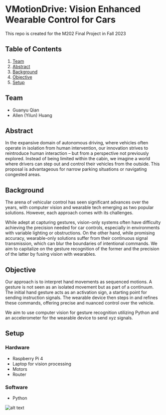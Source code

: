 # VMotionDrive: Vision Enhanced Wearable Control for Cars

This repo is created for the M202 Final Project in Fall 2023

## Table of Contents

1. [Team](#team)
2. [Abstract](#abstract)
3. [Background](#background)
4. [Objective](#objective)
5. [Setup](#setup)



## Team

* Guanyu Qian
* Allen (Yilun) Huang

## Abstract

In the expansive domain of autonomous driving, where vehicles often operate in isolation from human intervention, our innovation strives to reintroduce human interaction – but from a perspective not previously explored. Instead of being limited within the cabin, we imagine a world where drivers can step out and control their vehicles from the outside. This proposal is advantageous for narrow parking situations or navigating congested areas.

## Background 

The arena of vehicular control has seen significant advances over the years, with computer vision and wearable tech emerging as two popular solutions. However, each approach comes with its challenges.

While adept at capturing gestures, vision-only systems often have difficulty achieving the precision needed for car controls, especially in environments with variable lighting or obstructions. On the other hand, while promising accuracy, wearable-only solutions suffer from their continuous signal transmission, which can blur the boundaries of intentional commands. We aim to capitalize on the gesture recognition of the former and the precision of the latter by fusing vision with wearables.

## Objective

Our approach is to interpret hand movements as sequenced motions. A gesture is not seen as an isolated movement but as part of a continuum. The initial hand gesture acts as an activation sign, a starting point for sending instruction signals. The wearable device then steps in and refines these commands, offering precise and nuanced control over the vehicle. 

We aim to use computer vision for gesture recognition utilizing Python and an accelerometer for the wearable device to send xyz signals.


## Setup

### Hardware 

* Raspberry Pi 4
* Laptop for vision processing
* Motors
* Router

### Software

* Python


![alt text](https://github.com/QGY511/VMotionDrive-Vision-Enhanced-Wearable-Control-for-Cars/tree/main/images/gesture_demo)
